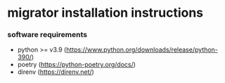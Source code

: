 # migrator installation instructions



### software requirements

- python >= v3.9 (https://www.python.org/downloads/release/python-390/)
- poetry (https://python-poetry.org/docs/)
- direnv (https://direnv.net/)
 


